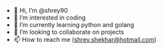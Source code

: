 - 👋 Hi, I’m @shrey90
- 👀 I’m interested in coding
- 🌱 I’m currently learning python and golang
- 💞️ I’m looking to collaborate on projects 
- 📫 How to reach me (shrey.shekhar@hotmail.com)

<!---
shrey90/shrey90 is a ✨ special ✨ repository because its `README.md` (this file) appears on your GitHub profile.
You can click the Preview link to take a look at your changes.
--->
